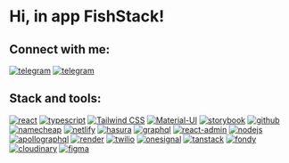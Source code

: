 # Hi, in app FishStack!

<h2 align="left">Connect with me:</h2>
<p align="left">
<a href="https://t.me/fishstack"><img src="https://img.shields.io/badge/Telegram-555?logo=telegram&style=for-the-badge" alt="telegram" title="Telegram" /></a>
<a href="https://www.instagram.com/fishstack.online/?igshid=YmMyMTA2M2Y%3D"><img src="https://img.shields.io/badge/instagram-555?logo=instagram&style=for-the-badge" alt="telegram" title="Telegram" /></a>
</p>

<h2 align="left">Stack and tools:</h2>
<p align="left">
  <a href="https://reactjs.org/"><img src="https://img.shields.io/badge/React-555?logo=react&style=for-the-badge" alt="react" title="react" /></a>
  <a href="https://www.typescriptlang.org/"><img src="https://img.shields.io/badge/Typescript-555?logo=typescript&style=for-the-badge" alt="typescript" title="TypeScript" /></a>
  <a href="https://tailwindcss.com/"><img src="https://img.shields.io/badge/Tailwindcss-555?logo=tailwindcss&style=for-the-badge" alt="Tailwind CSS" title="Tailwind CSS" /></a>
  <a href="https://material-ui.com/"> <img src="https://img.shields.io/badge/material_ui-555?logo=materialdesign&style=for-the-badge" alt="Material-UI" title="Material-UI" /></a> 
</a> 
  <a href="https://storybook.js.org/"> <img src="https://img.shields.io/badge/Storybook-555?logo=Storybook&style=for-the-badge" alt="storybook" title="storybook" /></a>
  <a href="https://github.com/"> <img src="https://img.shields.io/badge/github-555?logo=github&style=for-the-badge" alt="github" title="github" /></a>
  <a href="https://www.namecheap.com/"> <img src="https://img.shields.io/badge/namecheap-555?logo=namecheap&style=for-the-badge" alt="namecheap" title="namecheap" /></a>
  <a href="https://www.netlify.com/"> <img src="https://img.shields.io/badge/hasura-555?logo=hasura&style=for-the-badge" alt="netlify" title="netlify" /></a>
  <a href="https://hasura.io/"> <img src="https://img.shields.io/badge/hasura-555?logo=hasura&style=for-the-badge" alt="hasura" title="hasura" /></a>
  <a href="https://graphql.org"><img src="https://img.shields.io/badge/Graphql-555?logo=graphql&style=for-the-badge" alt="graphql" title="GraphQL" /></a>
  <a href="https://marmelab.com/react-admin/"> <img src="https://img.shields.io/badge/react.admin-555?logo=react&style=for-the-badge" alt="react-admin" title="react-admin" /></a>
  <a href="https://nodejs.org"> <img src="https://img.shields.io/badge/Node.js-555?logo=node.js&style=for-the-badge" alt="nodejs" title="Node.js" /></a>
  <a href="https://www.apollographql.com/"> <img src="https://img.shields.io/badge/apollographql-555?logo=apollographql&style=for-the-badge" alt="apollographql" title="apollographql" /></a>
  <a href="https://render.com/"> <img src="https://img.shields.io/badge/render-555?logo=render&style=for-the-badge" alt="render" title="render" /></a>
  <a href="https://www.twilio.com/"> <img src="https://img.shields.io/badge/twilio-555?logo=twilio&style=for-the-badge" alt="twilio" title="twilio" /></a>
  <a href="https://onesignal.com/"> <img src="https://img.shields.io/badge/onesignal-555?logo=onesignal&style=for-the-badge" alt="onesignal" title="onesignal" /></a>
  <a href="https://tanstack.com/"> <img src="https://img.shields.io/badge/tanstack-555?logo=tanstack&style=for-the-badge" alt="tanstack" title="tanstack" /></a>
  <a href="https://fondy.ua"> <img src="https://img.shields.io/badge/fondy-555?logo=fondy&style=for-the-badge" alt="fondy" title="fondy" /></a>
  <a href="https://cloudinary.com/"> <img src="https://img.shields.io/badge/cloudinary-555?logo=cloudinary&style=for-the-badge" alt="cloudinary" title="cloudinary" /></a>
  <a href="https://www.figma.com/"> <img src="https://img.shields.io/badge/Figma-555?logo=figma&style=for-the-badge" alt="figma" title="Figma" /></a>
</p>

